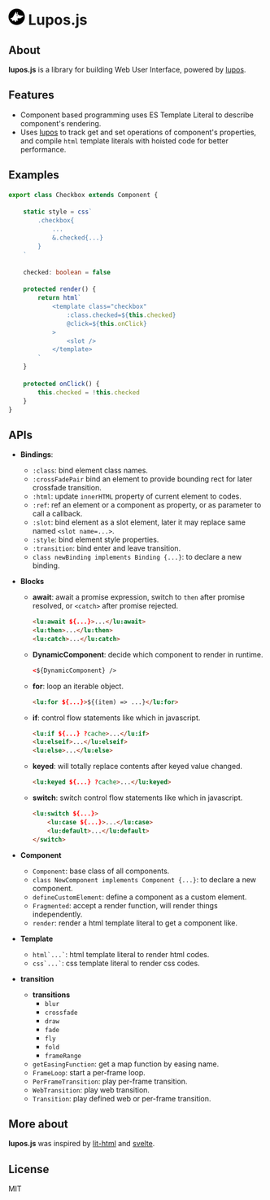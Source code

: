 <h1 align="left">
    <img src="https://github.com/pucelle/lupos.js/blob/master/images/logo.png?raw=true" width="32" height="32" alt="Lupos Logo" />
    Lupos.js
</h1>



## About

**lupos.js** is a library for building Web User Interface, powered by [lupos](https://github.com/pucelle/lupos).



## Features

 - Component based programming uses ES Template Literal to describe component's rendering.
 - Uses [lupos](https://github.com/pucelle/lupos) to track get and set operations of component's properties, and compile `html` template literals with hoisted code for better performance.



## Examples

```ts
export class Checkbox extends Component {

	static style = css`
		.checkbox{
			...
			&.checked{...}
		}
	`

	checked: boolean = false

	protected render() {
		return html`
			<template class="checkbox" 
				:class.checked=${this.checked}
				@click=${this.onClick}
			>
				<slot />
			</template>
		`
	}

	protected onClick() {
		this.checked = !this.checked
	}
}
```



## APIs

- **Bindings**:
	- `:class`: bind element class names.
	- `:crossFadePair` bind an element to provide bounding rect for later crossfade transition.
	- `:html`: update `innerHTML` property of current element to codes.
	- `:ref`: ref an element or a component as property, or as parameter to call a callback.
	- `:slot`: bind element as a slot element, later it may replace same named `<slot name=...>`.
	- `:style`: bind element style properties.
	- `:transition`: bind enter and leave transition.
	- `class newBinding implements Binding {...}`: to declare a new binding.

- **Blocks**
	- **await**: await a promise expression, switch to `then` after promise resolved, or `<catch>` after promise rejected.
		```html
		<lu:await ${...}>...</lu:await>
		<lu:then>...</lu:then>
		<lu:catch>...</lu:catch>
		```
	- **DynamicComponent**: decide which component to render in runtime.
		```html
		<${DynamicComponent} />
		```
	- **for**: loop an iterable object.
		```html
		<lu:for ${...}>${(item) => ...}</lu:for>
		```
	- **if**: control flow statements like which in javascript.
		```html
		<lu:if ${...} ?cache>...</lu:if>
		<lu:elseif>...</lu:elseif>
		<lu:else>...</lu:else>
		```
	- **keyed**: will totally replace contents after keyed value changed.
		```html
		<lu:keyed ${...} ?cache>...</lu:keyed>
		```
	- **switch**: switch control flow statements like which in javascript.
		```html
		<lu:switch ${...}>
			<lu:case ${...}>...</lu:case>
			<lu:default>...</lu:default>
		</switch>
		```

- **Component**
	- `Component`: base class of all components.
	- `class NewComponent implements Component {...}`: to declare a new component.
	- `defineCustomElement`: define a component as a custom element.
	- `Fragmented`: accept a render function, will render things independently.
	- `render`: render a html template literal to get a component like.

- **Template**
	- `` html`...` ``: html template literal to render html codes.
	- `` css`...` ``: css template literal to render css codes.

- **transition**
	- **transitions**
		- `blur`
		- `crossfade`
		- `draw`
		- `fade`
		- `fly`
		- `fold`
		- `frameRange`
	- `getEasingFunction`: get a map function by easing name.
	- `FrameLoop`: start a per-frame loop.
	- `PerFrameTransition`: play per-frame transition.
	- `WebTransition`: play web transition.
	- `Transition`: play defined web or per-frame transition.


## More about

**lupos.js** was inspired by [lit-html](https://lit-html.polymer-project.org/) and [svelte](https://svelte.dev/).



## License

MIT
